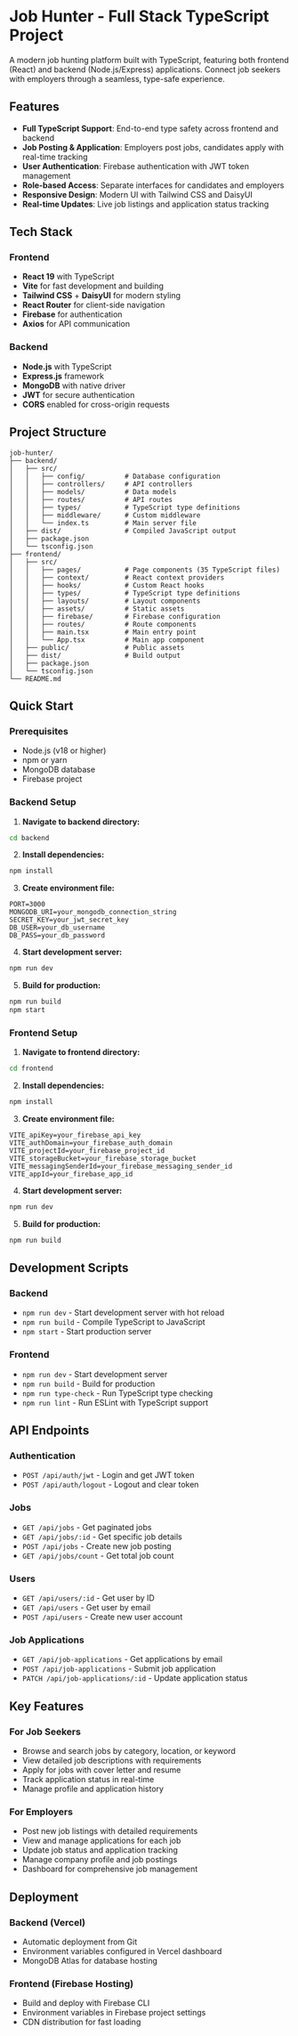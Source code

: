 # Job Hunter - Full Stack TypeScript Project

A modern job hunting platform built with TypeScript, featuring both frontend (React) and backend (Node.js/Express) applications. Connect job seekers with employers through a seamless, type-safe experience.

## Features

- **Full TypeScript Support**: End-to-end type safety across frontend and backend
- **Job Posting & Application**: Employers post jobs, candidates apply with real-time tracking
- **User Authentication**: Firebase authentication with JWT token management
- **Role-based Access**: Separate interfaces for candidates and employers
- **Responsive Design**: Modern UI with Tailwind CSS and DaisyUI
- **Real-time Updates**: Live job listings and application status tracking

## Tech Stack

### Frontend

- **React 19** with TypeScript
- **Vite** for fast development and building
- **Tailwind CSS** + **DaisyUI** for modern styling
- **React Router** for client-side navigation
- **Firebase** for authentication
- **Axios** for API communication

### Backend

- **Node.js** with TypeScript
- **Express.js** framework
- **MongoDB** with native driver
- **JWT** for secure authentication
- **CORS** enabled for cross-origin requests

## Project Structure

```
job-hunter/
├── backend/
│   ├── src/
│   │   ├── config/          # Database configuration
│   │   ├── controllers/     # API controllers
│   │   ├── models/          # Data models
│   │   ├── routes/          # API routes
│   │   ├── types/           # TypeScript type definitions
│   │   ├── middleware/      # Custom middleware
│   │   └── index.ts         # Main server file
│   ├── dist/                # Compiled JavaScript output
│   ├── package.json
│   └── tsconfig.json
├── frontend/
│   ├── src/
│   │   ├── pages/           # Page components (35 TypeScript files)
│   │   ├── context/         # React context providers
│   │   ├── hooks/           # Custom React hooks
│   │   ├── types/           # TypeScript type definitions
│   │   ├── layouts/         # Layout components
│   │   ├── assets/          # Static assets
│   │   ├── firebase/        # Firebase configuration
│   │   ├── routes/          # Route components
│   │   ├── main.tsx         # Main entry point
│   │   └── App.tsx          # Main app component
│   ├── public/              # Public assets
│   ├── dist/                # Build output
│   ├── package.json
│   └── tsconfig.json
└── README.md
```

## Quick Start

### Prerequisites

- Node.js (v18 or higher)
- npm or yarn
- MongoDB database
- Firebase project

### Backend Setup

1. **Navigate to backend directory:**

```bash
cd backend
```

2. **Install dependencies:**

```bash
npm install
```

3. **Create environment file:**

```env
PORT=3000
MONGODB_URI=your_mongodb_connection_string
SECRET_KEY=your_jwt_secret_key
DB_USER=your_db_username
DB_PASS=your_db_password
```

4. **Start development server:**

```bash
npm run dev
```

5. **Build for production:**

```bash
npm run build
npm start
```

### Frontend Setup

1. **Navigate to frontend directory:**

```bash
cd frontend
```

2. **Install dependencies:**

```bash
npm install
```

3. **Create environment file:**

```env
VITE_apiKey=your_firebase_api_key
VITE_authDomain=your_firebase_auth_domain
VITE_projectId=your_firebase_project_id
VITE_storageBucket=your_firebase_storage_bucket
VITE_messagingSenderId=your_firebase_messaging_sender_id
VITE_appId=your_firebase_app_id
```

4. **Start development server:**

```bash
npm run dev
```

5. **Build for production:**

```bash
npm run build
```

## Development Scripts

### Backend

- `npm run dev` - Start development server with hot reload
- `npm run build` - Compile TypeScript to JavaScript
- `npm start` - Start production server

### Frontend

- `npm run dev` - Start development server
- `npm run build` - Build for production
- `npm run type-check` - Run TypeScript type checking
- `npm run lint` - Run ESLint with TypeScript support

## API Endpoints

### Authentication

- `POST /api/auth/jwt` - Login and get JWT token
- `POST /api/auth/logout` - Logout and clear token

### Jobs

- `GET /api/jobs` - Get paginated jobs
- `GET /api/jobs/:id` - Get specific job details
- `POST /api/jobs` - Create new job posting
- `GET /api/jobs/count` - Get total job count

### Users

- `GET /api/users/:id` - Get user by ID
- `GET /api/users` - Get user by email
- `POST /api/users` - Create new user account

### Job Applications

- `GET /api/job-applications` - Get applications by email
- `POST /api/job-applications` - Submit job application
- `PATCH /api/job-applications/:id` - Update application status

## Key Features

### For Job Seekers

- Browse and search jobs by category, location, or keyword
- View detailed job descriptions with requirements
- Apply for jobs with cover letter and resume
- Track application status in real-time
- Manage profile and application history

### For Employers

- Post new job listings with detailed requirements
- View and manage applications for each job
- Update job status and application tracking
- Manage company profile and job postings
- Dashboard for comprehensive job management

## Deployment

### Backend (Vercel)

- Automatic deployment from Git
- Environment variables configured in Vercel dashboard
- MongoDB Atlas for database hosting

### Frontend (Firebase Hosting)

- Build and deploy with Firebase CLI
- Environment variables in Firebase project settings
- CDN distribution for fast loading

